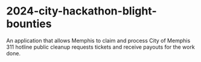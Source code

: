 # 2024-city-hackathon-blight-bounties
An application that allows Memphis to claim and process City of Memphis 311 hotline public cleanup requests tickets and receive payouts for the work done.

